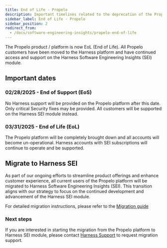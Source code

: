 ```yaml
---
title: End of Life - Propelo
description: Important timelines related to the deprecation of the Propelo platform
sidebar_label: End of Life - Propelo
sidebar_position: 2
redirect_from:
  - /docs/software-engineering-insights/propelo-end-of-life
---
```


The Propelo product / platform is now EoL (End of Life). All Propelo customers have been moved to the Harness platform and have continued access and support on the Harness Software Engineering Insights (SEI) module.

## Important dates

### 02/28/2025 - End of Support (EoS)

No Harness support will be provided on the Propelo platform after this date. Only critical Security fixes may be provided. All customers will be supported on the Harness SEI module instead.

### 03/31/2025 - End of Life (EoL)

The Propelo platform will be completely brought down and all accounts will become un-operational. Harness accounts with SEI subscriptions will continue to operate and be supported.

## Migrate to Harness SEI

As part of our ongoing efforts to streamline product offerings and enhance customer experience, all current users of the Propelo platform will be migrated to Harness Software Engineering Insights (SEI). This transition aligns with our strategy to focus on the continued development and advancement of the Harness SEI module.

For detailed migration instructions, please refer to the [Migration guide](/docs/software-engineering-insights/propelo-sei/get-started/migrate-propelo-to-harness/migrate-propelo-to-harness-sei)

### Next steps

If you are interested in starting the migration from the Propelo platform to Harness SEI module, please contact [Harness Support](mailto:support@harness.io) to request migration support.

